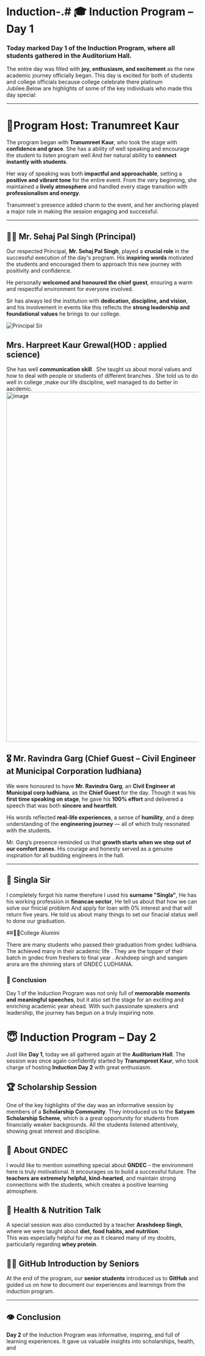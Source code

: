 # Induction-.# 🎓 Induction Program – Day 1

### Today marked **Day 1** of the Induction Program, where all students gathered in the **Auditorium Hall**.  
The entire day was filled with **joy, enthusiasm, and excitement** as the new academic journey officially began. This day is excited for both of students and college officials because college celebrate there platinum Jubilee.Below are highlights of some of the key individuals who made this day special:

---
# 🔶Program Host: Tranumreet Kaur

The program began with **Tranumreet Kaur**, who took the stage with **confidence and grace**. She has a ability of well speaking and encourage the student to listen program well And her natural ability to **connect instantly with students**.

Her way of speaking was both **impactful and approachable**, setting a **positive and vibrant tone** for the entire event. From the very beginning, she maintained a **lively atmosphere** and handled every stage transition with **professionalism and energy**.

Tranumreet's presence added charm to the event, and her anchoring played a major role in making the session engaging and successful.

---

## 👨‍🏫 Mr. Sehaj Pal Singh (Principal)

Our respected Principal, **Mr. Sehaj Pal Singh**, played a **crucial role** in the successful execution of the day's program. His **inspiring words** motivated the students and encouraged them to approach this new journey with positivity and confidence.

He personally **welcomed and honoured the chief guest**, ensuring a warm and respectful environment for everyone involved.

Sir has always led the institution with **dedication, discipline, and vision**, and his involvement in events like this reflects the **strong leadership and foundational values** he brings to our college.

![Principal Sir](https://drive.google.com/uc?export=view&id=1W6Tb_8CIgulA92Dx2UePvSRvialW228_)

## Mrs. Harpreet Kaur Grewal(HOD : applied science)

She has well **communication skill** . She taught us about moral values and how to deal with people or students of different branches . She told us to do well in college ,make our life discipline, well managed to do better in aacdemic. 
<img width="1204" height="916" alt="image" src="https://github.com/user-attachments/assets/b7a2cbcd-e3d6-4c1c-93c9-6ae97c4c0ef8" />


## 🎖️ Mr. Ravindra Garg (Chief Guest – Civil Engineer at Municipal Corporation ludhiana)

We were honoured to have **Mr. Ravindra Garg**, an **Civil Engineer at Municipal corp ludhiana**, as the **Chief Guest** for the day. Though it was his **first time speaking on stage**, he gave his **100% effort** and delivered a speech that was both **sincere and heartfelt**.

His words reflected **real-life experiences**, a sense of **humility**, and a deep understanding of the **engineering journey** — all of which truly resonated with the students.

Mr. Garg’s presence reminded us that **growth starts when we step out of our comfort zones**. His courage and honesty served as a genuine inspiration for all budding engineers in the hall.

---
## 💸 Singla Sir 
I completely forgot his name therefore I used his  **surname "Singla"**, He  has his working profession in **financae sector**, He tell us about that how we can solve our finicial problem And apply for loan with 0% interest and that will return five years. He told us about many things to set our finacial status well to done our graduation.

##👨‍🎓College Alumini

There are many students who passed their graduation from gndec ludhiana. The achieved many in their academic life . They are the topper of their batch in gndec from freshers to final year . Arshdeep singh and sangam arora are the shinning stars of GNDEC LUDHIANA.

### 📝 Conclusion

Day 1 of the Induction Program was not only full of **memorable moments and meaningful speeches**, but it also set the stage for an exciting and enriching academic year ahead. With such passionate speakers and leadership, the journey has begun on a truly inspiring note.

# 😇 Induction Program – Day 2

Just like **Day 1**, today we all gathered again at the **Auditorium Hall**. The session was once again confidently started by **Tranumpreet Kaur**, who took charge of hosting **Induction Day 2** with great enthusiasm.

## 🏆 Scholarship Session
One of the key highlights of the day was an informative session by members of a **Scholarship Community**. They introduced us to the **Satyam Scholarship Scheme**, which is a great opportunity for students from financially weaker backgrounds. All the students listened attentively, showing great interest and discipline.

## 🏫 About GNDEC
I would like to mention something special about **GNDEC** – the environment here is truly motivational. It encourages us to build a successful future. The **teachers are extremely helpful, kind-hearted**, and maintain strong connections with the students, which creates a positive learning atmosphere.

## 🍎 Health & Nutrition Talk
A special session was also conducted by a teacher **Arashdeep Singh**, where we were taught about **diet, food habits, and nutrition**.  
This was especially helpful for me as it cleared many of my doubts, particularly regarding **whey protein**.

## 👨‍💻 GitHub Introduction by Seniors
At the end of the program, our **senior students** introduced us to **GitHub** and guided us on how to document our experiences and learnings from the induction program.

---

## 👁️ Conclusion
**Day 2** of the Induction Program was informative, inspiring, and full of learning experiences. It gave us valuable insights into scholarships, health, and
